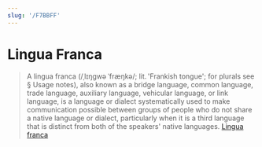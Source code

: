 ```yaml
---
slug: '/F7BBFF'
---
```


# Lingua Franca

> A lingua franca (/ˌlɪŋɡwə ˈfræŋkə/; lit. 'Frankish tongue'; for plurals see § Usage notes), also known as a bridge language, common language, trade language, auxiliary language, vehicular language, or link language, is a language or dialect systematically used to make communication possible between groups of people who do not share a native language or dialect, particularly when it is a third language that is distinct from both of the speakers' native languages. [Lingua franca](https://en.wikipedia.org/wiki/Lingua_franca)
